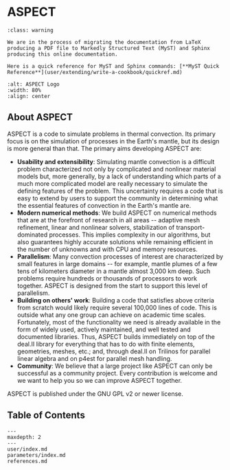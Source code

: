 # ASPECT

```{admonition} Under construction
:class: warning

We are in the process of migrating the documentation from LaTeX producing a PDF file to Markedly Structured Text (MyST) and Sphinx producing this online documentation.

Here is a quick reference for MyST and Sphinx commands: [**MyST Quick Reference**](user/extending/write-a-cookbook/quickref.md)

```

```{image} _static/images/aspect_logo.png
:alt: ASPECT Logo
:width: 80%
:align: center
```

## About ASPECT

 ASPECT is a code to simulate problems in thermal convection. Its primary focus is on the simulation of processes in the Earth's mantle, but its design is more general than that. The primary aims developing ASPECT are:

* **Usability and extensibility**: Simulating mantle convection is a difficult problem characterized not only by complicated and nonlinear material models but, more generally, by a lack of understanding which parts of a much more complicated model are really necessary to simulate the defining features of the problem. This uncertainty requires a code that is easy to extend by users to support the community in determining what the essential features of convection in the Earth's mantle are.
* **Modern numerical methods**: We build ASPECT on numerical methods that are at the forefront of research in all areas -- adaptive mesh refinement, linear and nonlinear solvers, stabilization of transport-dominated processes. This implies complexity in our algorithms, but also guarantees highly accurate solutions while remaining efficient in the number of unknowns and with CPU and memory resources.
* **Parallelism**: Many convection processes of interest are characterized by small features in large domains -- for example, mantle plumes of a few tens of kilometers diameter in a mantle almost 3,000 km deep. Such problems require hundreds or thousands of processors to work together. ASPECT is designed from the start to support this level of parallelism.
* **Building on others' work**: Building a code that satisfies above criteria from scratch would likely require several 100,000 lines of code. This is outside what any one group can achieve on academic time scales. Fortunately, most of the functionality we need is already available in the form of widely used, actively maintained, and well tested and documented libraries. Thus, ASPECT builds immediately on top of the deal.II library for everything that has to do with finite elements, geometries, meshes, etc.; and, through deal.II on Trilinos for parallel linear algebra and on p4est for parallel mesh handling.
* **Community**: We believe that a large project like ASPECT can only be successful as a community project. Every contribution is welcome and we want to help you so we can improve ASPECT together.

ASPECT is published under the GNU GPL v2 or newer license.

## Table of Contents
```{toctree}
---
maxdepth: 2
---
user/index.md
parameters/index.md
references.md
```
